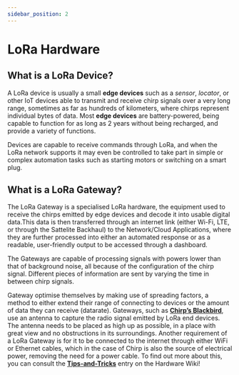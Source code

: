 ```yaml
---
sidebar_position: 2
---
```


# LoRa Hardware

## What is a LoRa Device?

A LoRa device is usually a small **edge devices** such as a *sensor*, *locator*, or other IoT devices able to transmit and receive chirp signals over a very long range, sometimes as far as hundreds of kilometers, where chirps represent individual bytes of data. Most **edge devices** are battery-powered, being capable to function for as long as 2 years without being recharged, and provide a variety of functions.

Devices are capable to receive commands through LoRa, and when the LoRa network supports it may even be controlled to take part in simple or complex automation tasks such as starting motors or switching on a smart plug.


## What is a LoRa Gateway?

The LoRa Gateway is a specialised LoRa hardware, the equipment used to receive the chirps emitted by edge devices and decode it into usable digital data.This data is then transferred through an internet link (either Wi-Fi, LTE, or through the Sattelite Backhaul) to the Network/Cloud Applications, where they are further processed into either an automated response or as a readable, user-friendly output to be accessed through a dashboard. 

 The Gateways are capable of processing signals with powers lower than that of background noise, all because of the configuration of the chirp signal. Different pieces of information are sent by varying the time in between chirp signals.

Gateway optimise themselves by making use of spreading factors, a method to either extend their range of connecting to devices or the amount of data they can receive (datarate). 
Gateways, such as **[Chirp’s Blackbird](docs/Hardware/Blackbird/Blackbird.md)**, use an antenna to capture the radio signal emitted by LoRa end devices. The antenna needs to be placed as high up as possible, in a place with great view and no obstructions in its surroundings. Another requirement of a LoRa Gateway is for it to be connected to the internet through either WiFi or Ethernet cables, which in the case of Chirp is also the source of electrical power, removing the need for a power cable. To find out more about this, you can consult the  **[Tips-and-Tricks](docs/Using-Chirp/Tips-and-tricks.md)** entry on the Hardware Wiki! 




